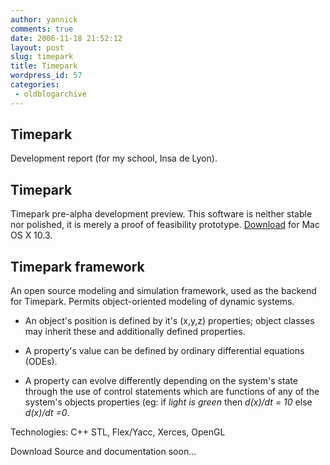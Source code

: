 ```yaml
---
author: yannick
comments: true
date: 2006-11-18 21:52:12
layout: post
slug: timepark
title: Timepark
wordpress_id: 57
categories:
 - oldblogarchive
---
```





## Timepark


Development report (for my school, Insa de Lyon).









## Timepark


Timepark pre-alpha development preview. This software is neither stable nor polished, it is merely a proof of feasibility prototype. [Download](http://yannick.poulet.org/dev/TimePark.zip) for Mac OS X 10.3.









## Timepark framework


An open source modeling and simulation framework, used as the backend for Timepark. Permits object-oriented modeling of dynamic systems.




  * An object's position is defined by it's (x,y,z) properties; object classes may inherit these and additionally defined properties.


  * A property's value can be defined by ordinary differential equations (ODEs).


  * A property can evolve differently depending on the system's state through the use of control statements which are functions of any of the system's objects properties (eg: if _light is green_ then _d(x)/dt = 10_ else _d(x)/dt =0_.


Technologies: C++ STL, Flex/Yacc, Xerces, OpenGL

Download Source and documentation soon...
